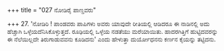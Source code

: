 +++
title = "027 ನೋಡಿರೈ ಪಾಣ್ಡವರು"

+++
27. 'ನೋಡಿರಿ ! ಪಾಂಡವರು ಪಾಪಿಗಳು ಅವರು ಯಾವುದೇ ರೀತಿಯಲ್ಲಿ ಆಡಿದರೂ ಈ ನಾಡಿನಲ್ಲಿ ಅದು ಹೆಚ್ಚಾಗಿ ಒಳ್ಳೆಯದೆನಿಸಿಕೊಳ್ಳುತ್ತದೆ. ರೂಢಿಯಲ್ಲಿ ಒಳ್ಳೆಯ ನಡತೆಯು ಮರೆಯಾಯಿತು. ಹಾದರಗಿತ್ತಿಗೆ ಹುಟ್ಟಿದವರನ್ನು ಈ ನೆಲೆಯಿಲ್ಲದೇ ತಿರುಗಾಡುವವನು ಕೂಡಿದನು' ಎಂದು ಹೇಳುತ್ತಾ ದುರ್ಯೋಧನನು ಕರ್ಣನ ಕೈಯನ್ನು ತಟ್ಟಿದನು.